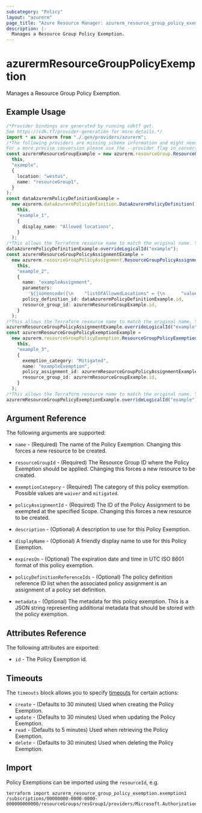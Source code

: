 ```yaml
---
subcategory: "Policy"
layout: "azurerm"
page_title: "Azure Resource Manager: azurerm_resource_group_policy_exemption"
description: |-
  Manages a Resource Group Policy Exemption.
---
```


# azurermResourceGroupPolicyExemption

Manages a Resource Group Policy Exemption.

## Example Usage

```typescript
/*Provider bindings are generated by running cdktf get.
See https://cdk.tf/provider-generation for more details.*/
import * as azurerm from "./.gen/providers/azurerm";
/*The following providers are missing schema information and might need manual adjustments to synthesize correctly: azurerm.
For a more precise conversion please use the --provider flag in convert.*/
const azurermResourceGroupExample = new azurerm.resourceGroup.ResourceGroup(
  this,
  "example",
  {
    location: "westus",
    name: "resourceGroup1",
  }
);
const dataAzurermPolicyDefinitionExample =
  new azurerm.dataAzurermPolicyDefinition.DataAzurermPolicyDefinition(
    this,
    "example_1",
    {
      display_name: "Allowed locations",
    }
  );
/*This allows the Terraform resource name to match the original name. You can remove the call if you don't need them to match.*/
dataAzurermPolicyDefinitionExample.overrideLogicalId("example");
const azurermResourceGroupPolicyAssignmentExample =
  new azurerm.resourceGroupPolicyAssignment.ResourceGroupPolicyAssignment(
    this,
    "example_2",
    {
      name: "exampleAssignment",
      parameters:
        '${jsonencode({\n    "listOfAllowedLocations" = {\n      "value" = [azurerm_resource_group.example.location]\n    }\n  })}',
      policy_definition_id: dataAzurermPolicyDefinitionExample.id,
      resource_group_id: azurermResourceGroupExample.id,
    }
  );
/*This allows the Terraform resource name to match the original name. You can remove the call if you don't need them to match.*/
azurermResourceGroupPolicyAssignmentExample.overrideLogicalId("example");
const azurermResourceGroupPolicyExemptionExample =
  new azurerm.resourceGroupPolicyExemption.ResourceGroupPolicyExemption(
    this,
    "example_3",
    {
      exemption_category: "Mitigated",
      name: "exampleExemption",
      policy_assignment_id: azurermResourceGroupPolicyAssignmentExample.id,
      resource_group_id: azurermResourceGroupExample.id,
    }
  );
/*This allows the Terraform resource name to match the original name. You can remove the call if you don't need them to match.*/
azurermResourceGroupPolicyExemptionExample.overrideLogicalId("example");

```

## Argument Reference

The following arguments are supported:

*   `name` - (Required) The name of the Policy Exemption. Changing this forces a new resource to be created.

*   `resourceGroupId` - (Required) The Resource Group ID where the Policy Exemption should be applied. Changing this forces a new resource to be created.

*   `exemptionCategory` - (Required) The category of this policy exemption. Possible values are `waiver` and `mitigated`.

*   `policyAssignmentId` - (Required) The ID of the Policy Assignment to be exempted at the specified Scope. Changing this forces a new resource to be created.

*   `description` - (Optional) A description to use for this Policy Exemption.

*   `displayName` - (Optional) A friendly display name to use for this Policy Exemption.

*   `expiresOn` - (Optional) The expiration date and time in UTC ISO 8601 format of this policy exemption.

*   `policyDefinitionReferenceIds` - (Optional) The policy definition reference ID list when the associated policy assignment is an assignment of a policy set definition.

*   `metadata` - (Optional) The metadata for this policy exemption. This is a JSON string representing additional metadata that should be stored with the policy exemption.

## Attributes Reference

The following attributes are exported:

* `id` - The Policy Exemption id.

## Timeouts

The `timeouts` block allows you to specify [timeouts](https://www.terraform.io/language/resources/syntax#operation-timeouts) for certain actions:

* `create` - (Defaults to 30 minutes) Used when creating the Policy Exemption.
* `update` - (Defaults to 30 minutes) Used when updating the Policy Exemption.
* `read` - (Defaults to 5 minutes) Used when retrieving the Policy Exemption.
* `delete` - (Defaults to 30 minutes) Used when deleting the Policy Exemption.

## Import

Policy Exemptions can be imported using the `resourceId`, e.g.

```console
terraform import azurerm_resource_group_policy_exemption.exemption1 /subscriptions/00000000-0000-0000-000000000000/resourceGroups/resGroup1/providers/Microsoft.Authorization/policyExemptions/exemption1
```

